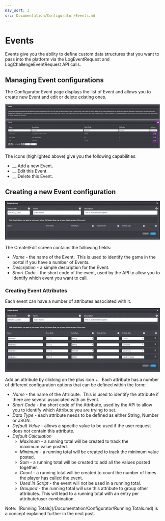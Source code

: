 ```yaml
---
nav_sort: 3
src: Documentation/Configurator/Events.md
---
```


# Events

Events give you the ability to define custom data structures that you want to pass into the platform via the LogEventRequest and LogChallengeEventRequest API calls.

## Managing Event configurations

The Configurator Event page displays the list of Event and allows you to create new Event and edit or delete existing ones.

![](img/Events/1.jpg)

The icons (highlighted above) give you the following capabilities:

  * __ Add a new Event.
  * __ Edit this Event.
  * __ Delete this Event.

## Creating a new Event configuration

![](img/Events/2.jpg)

The Create/Edit screen contains the following fields:

  * *Name* \- the name of the Event.  This is used to identify the game in the portal if you have a number of Events.
  * *Description* \- a simple description for the Event.
  * *Short Code* - the short code of the event, used by the API to allow you to identify which event you want to call.

### Creating Event Attributes

Each event can have a number of attributes associated with it.

![](img/Events/3.jpg)

Add an attribute by clicking on the plus icon *+*.  Each attribute has a number of different configuration options that can be defined within the form:

  * *Name* \- the name of the Attribute.  This is used to identify the attribute if there are several associated with an Event.
  * *Short Code* \- the short code of the Attribute, used by the API to allow you to identify which Attribute you are trying to set.
  * *Data Type* \- each attribute needs to be defined as either String, Number or JSON.
  * *Default Value* \- allows a specific value to be used if the user request does not contain this attribute.
  * *Default Calculation*
    * *Maximum* \- a running total will be created to track the maximum value posted.
    * *Minimum* \- a running total will be created to track the minimum value posted.
    * *Sum* \- a running total will be created to add all the values posted together.
    * *Count* \- a running total will be created to count the number of times the player has called the event.
    * *Used In Script* \- the event will not be used in a running total.
    * *Grouped* \- the running total will use this attribute to group other attributes. This will lead to a running total with an entry per attribute/user combination.

Note:  [Running Totals](/Documentation/Configurator/Running Totals.md) is a concept explained further in the next post.
